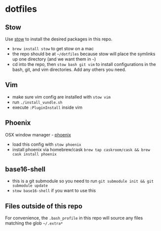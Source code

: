 # dotfiles

## Stow
Use [stow](https://www.gnu.org/software/stow/) to install the desired packages in this repo.  
  - `brew install stow` to get stow on a mac
  - the repo should be at `~/dotfiles` because stow will place the symlinks up one directory (and we want them in `~`)
  - cd into the repo, then `stow bash git vim` to install configurations in the bash, git, and vim directories.  Add any others you need.

## Vim
  - make sure vim config are installed with `stow vim`
  - run `./install_vundle.sh`
  - execute `:PluginInstall` inside vim

## Phoenix
OSX window manager - [phoenix](https://github.com/jasonm23/phoenix)

- load this config with `stow phoenix`
- install phoenix via homebrew/cask `brew tap caskroom/cask && brew cask install phoenix`

## base16-shell
- this is a git submodule so you need to run `git submodule init && git submodule update`
- `stow base16-shell` if you want to use this

## Files outside of this repo
For convenience, the `.bash_profile` in this repo will source any files matching the glob `~/.extra*`
